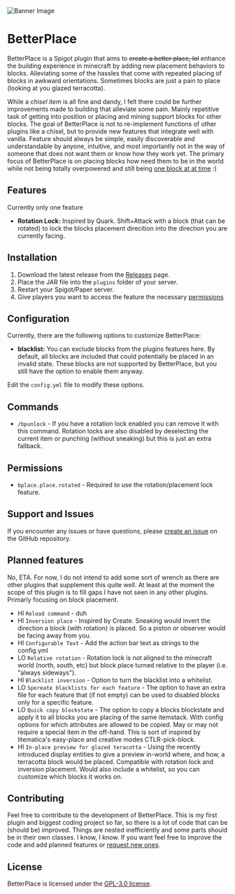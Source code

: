 ![Banner Image](https://server26.net/l/betterplacebanner.png)
# BetterPlace

BetterPlace is a Spigot plugin that aims to ~~create a better place, lol~~ enhance the building experience in minecraft by adding new placement behaviors to blocks. Alleviating some of the hassles that come with repeated placing of blocks in awkward orientations. Sometimes blocks are just a pain to place (looking at you glazed terracotta). 

While a _chisel item_ is all fine and dandy, I felt there could be further improvements made to building that alleviate some pain. Mainly repetitive task of getting into position or placing and mining support blocks for other blocks.
The goal of BetterPlace is not to re-implement functions of other plugins like a chisel, but to provide new features that integrate well with vanilla. Feature should always be simple, easily discoverable and understandable by anyone, intuitive, and most importantly not in the way of someone that does not want them or know how they work yet. The primary focus of BetterPlace is on placing blocks how need them to be in the world while not being totally overpowered and still being [one block at at time](https://archive.org/details/minecraft-game-design/page/n18/mode/1up) :)

## Features

Currently only one feature
- **Rotation Lock:** Inspired by Quark. Shift+Attack with a block (that can be rotated) to lock the blocks placement direcition into the direction you are currently facing.

## Installation

1. Download the latest release from the [Releases](https://github.com/lerokko/BetterPlace/releases) page.
2. Place the JAR file into the `plugins` folder of your server.
3. Restart your Spigot/Paper server.
4. Give players you want to access the feature the necessary [permissions](#Permissions)

## Configuration

Currently, there are the following options to customize BetterPlace:

- **blacklist:** You can exclude blocks from the plugins features here. By default, all blocks are included that could potentially be placed in an invalid state. These blocks are not supported by BetterPlace, but you still have the option to enable them anyway.

Edit the `config.yml` file to modify these options.

## Commands

- `/bpunlock` - If you have a rotation lock enabled you can remove it with this command. Rotation locks are also disabled by deselecting the current item or punching (without sneaking) but this is just an extra fallback.

## Permissions

- `bplace.place.rotated` - Required to use the rotation/placement lock feature.

## Support and Issues

If you encounter any issues or have questions, please [create an issue](https://github.com/lerokko/BetterPlace/issues) on the GitHub repository.

## Planned features

No, ETA. For now, I do not intend to add some sort of wrench as there are other plugins that supplement this quite well. At least at the moment the scope of this plugin is to fill gaps I have not seen in any other plugins. Primarly focusing on block placement.

- HI `Reload command` - duh
- HI `Inversion place` - Inspired by Create. Sneaking would invert the direction a block (with rotation) is placed. So a piston or observer would be facing away from you.
- HI `Configurable Text` - Add the action bar text as strings to the config.yml
- LO `Relative rotation` - Rotation lock is not aligned to the minecraft world (north, south, etc) but block place turned relative to the player (i.e. "always sideways"). 
- HI `Blacklist inversion` - Option to turn the blacklist into a whitelist.
- LO `Spereate blacklists for each feature` - The option to have an extra file for each feature that (if not empty) can be used to disabled blocks only for a specific feature.
- LO `Quick copy blockstate` - The option to copy a blocks blockstate and apply it to all blocks you are placing of the same itemstack. With config options for which attributes are allowed to be copied. May or may not require a special item in the off-hand. This is sort of inspired by litematica's easy-place and creative modes CTLR-pick-block.  
- HI `In-place preview for glazed teracotta` - Using the recently introduced display entities to give a preview in-world where, and how, a terracotta block would be placed. Compatible with rotation lock and inversion placement. Would also include a whitelist, so you can customize which blocks it works on.

## Contributing

Feel free to contribute to the development of BetterPlace. This is my first plugin and biggest coding project so far, so there is a lot of code that can be (should be) improved. Things are nested inefficiently and some parts should be in their own classes. I know, I know. If you want feel free to improve the code and add planned features or [request new ones](https://github.com/lerokko/BetterPlace/issues).

## License

BetterPlace is licensed under the [GPL-3.0 license](LICENSE).

